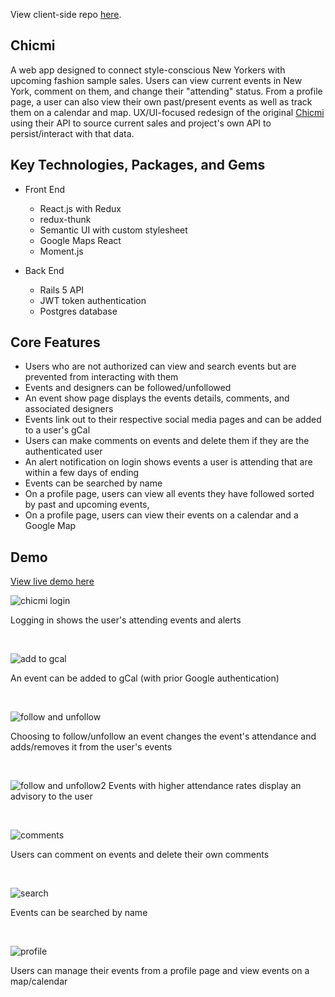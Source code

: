View client-side repo [here](https://github.com/ayreal/chicmi-client).

## Chicmi

A web app designed to connect style-conscious New Yorkers with upcoming fashion sample sales. Users can view current events in New York, comment on them, and change their "attending" status. From a profile page, a user can also view their own past/present events as well as track them on a calendar and map. UX/UI-focused redesign of the original [Chicmi](https://www.chicmi.com) using their API to source current sales and project's own API to persist/interact with that data.

## Key Technologies, Packages, and Gems

* Front End

  * React.js with Redux
  * redux-thunk
  * Semantic UI with custom stylesheet
  * Google Maps React
  * Moment.js

* Back End

  * Rails 5 API
  * JWT token authentication
  * Postgres database

## Core Features

* Users who are not authorized can view and search events but are prevented from interacting with them
* Events and designers can be followed/unfollowed
* An event show page displays the events details, comments, and associated designers
* Events link out to their respective social media pages and can be added to a user's gCal
* Users can make comments on events and delete them if they are the authenticated user
* An alert notification on login shows events a user is attending that are within a few days of ending
* Events can be searched by name
* On a profile page, users can view all events they have followed sorted by past and upcoming events,
* On a profile page, users can view their events on a calendar and a Google Map

## Demo

[View live demo here](https://chicmi.herokuapp.com)

![chicmi login](https://media.giphy.com/media/3o751V6TGDc3aaRfOM/giphy.gif)

Logging in shows the user's attending events and alerts

 <br />

![add to gcal](https://media.giphy.com/media/26CaMrSZLgiabbIE8/giphy.gif)

An event can be added to gCal (with prior Google authentication)

  <br />

![follow and unfollow](https://media.giphy.com/media/3ohc1bDJlf13oqzwfm/giphy.gif)

Choosing to follow/unfollow an event changes the event's attendance and adds/removes it from the user's events

  <br/>

![follow and unfollow2](https://media.giphy.com/media/3o751V6TGDc3aaRfOM/giphy.gif)
Events with higher attendance rates display an advisory to the user

  <br />

![comments](https://media.giphy.com/media/3oFzlUZF2yFmQZ9rLG/giphy.gif)

Users can comment on events and delete their own comments

  <br />

![search](https://media.giphy.com/media/3oFzmqRhFl5IRld90k/giphy.gif)

Events can be searched by name

  <br />

![profile](https://media.giphy.com/media/l49JMoyQWfWG1sF5S/giphy.gif)

Users can manage their events from a profile page and view events on a map/calendar
